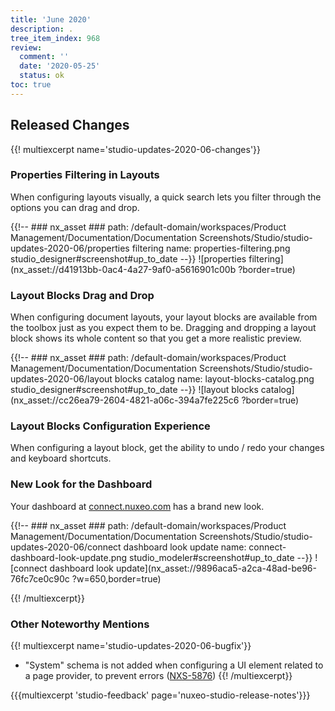 ```yaml
---
title: 'June 2020'
description: .
tree_item_index: 968
review:
  comment: ''
  date: '2020-05-25'
  status: ok
toc: true
---
```


## Released Changes

{{! multiexcerpt name='studio-updates-2020-06-changes'}}

### Properties Filtering in Layouts

When configuring layouts visually, a quick search lets you filter through the options you can drag and drop.

{{!--     ### nx_asset ###
    path: /default-domain/workspaces/Product Management/Documentation/Documentation Screenshots/Studio/studio-updates-2020-06/properties filtering
    name: properties-filtering.png
    studio_designer#screenshot#up_to_date
--}}
![properties filtering](nx_asset://d41913bb-0ac4-4a27-9af0-a5616901c00b ?border=true)

### Layout Blocks Drag and Drop

When configuring document layouts, your layout blocks are available from the toolbox just as you expect them to be. Dragging and dropping a layout block shows its whole content so that you get a more realistic preview.

{{!--     ### nx_asset ###
    path: /default-domain/workspaces/Product Management/Documentation/Documentation Screenshots/Studio/studio-updates-2020-06/layout blocks catalog
    name: layout-blocks-catalog.png
    studio_designer#screenshot#up_to_date
--}}
![layout blocks catalog](nx_asset://cc26ea79-2604-4821-a06c-394a7fe225c6 ?border=true)

### Layout Blocks Configuration Experience

When configuring a layout block, get the ability to undo / redo your changes and keyboard shortcuts.

### New Look for the Dashboard

Your dashboard at [connect.nuxeo.com](https://connect.nuxeo.com) has a brand new look.

{{!--     ### nx_asset ###
    path: /default-domain/workspaces/Product Management/Documentation/Documentation Screenshots/Studio/studio-updates-2020-06/connect dashboard look update
    name: connect-dashboard-look-update.png
    studio_modeler#screenshot#up_to_date
--}}
![connect dashboard look update](nx_asset://9896aca5-a2ca-48ad-be96-76fc7ce0c90c ?w=650,border=true)

{{! /multiexcerpt}}

### Other Noteworthy Mentions

{{! multiexcerpt name='studio-updates-2020-06-bugfix'}}
- "System" schema is not added when configuring a UI element related to a page provider, to prevent errors ([NXS-5876](https://jira.nuxeo.com/browse/NXS-5876))
{{! /multiexcerpt}}

{{{multiexcerpt 'studio-feedback' page='nuxeo-studio-release-notes'}}}
